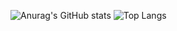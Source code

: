 ![Anurag's GitHub stats](https://github-readme-stats.vercel.app/api?username=seriousm4x&show_icons=true&theme=dracula) ![Top Langs](https://github-readme-stats.vercel.app/api/top-langs/?username=seriousm4x&theme=dracula)
